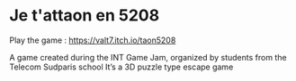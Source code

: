 # Je t'attaon en 5208
Play the game : https://valt7.itch.io/taon5208

A game created during the INT Game Jam, organized by students from the Telecom Sudparis school
It’s a 3D puzzle type escape game

